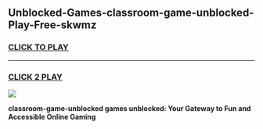 
## Unblocked-Games-classroom-game-unblocked-Play-Free-skwmz
<h3>
<a href="https://premium76.site?title=classroom-game-unblocked&ref=18A">CLICK TO PLAY</a></h3>
<hr>

<h3>
<a href="https://premium76.site?title=classroom-game-unblocked&ref=18A">CLICK 2 PLAY</a>
  
</h3>

<a href="https://premium76.site?title=classroom-game-unblocked&ref=18A"><img src="https://clearcache.store/games.png"></a>


**classroom-game-unblocked games unblocked: Your Gateway to Fun and Accessible Online Gaming**
